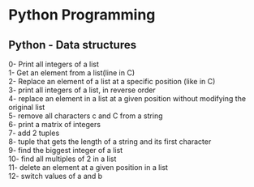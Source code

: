 <h1>Python Programming</h1>
<h2>Python - Data structures</h2>
0- Print all integers of a list</br>
1- Get an element from a list(line in C)</br>
2- Replace an element of a list at a specific position (like in C)</br>
3- print all integers of a list, in reverse order</br>
4- replace an element in a list at a given position without modifying the original list</br>
5- remove all characters c and C from a string</br>
6- print a matrix of integers</br>
7- add 2 tuples</br>
8- tuple that gets the length of a string and its first character</br>
9- find the biggest integer of a list</br>
10- find all multiples of 2 in a list</br>
11- delete an element at a given position in a list</br>
12- switch values of a and b</br>
